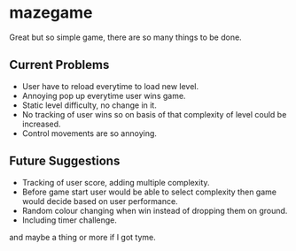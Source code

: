 # mazegame
Great but so simple game, there are so many things to be done.
## Current Problems
* User have to reload everytime to load new level.
* Annoying pop up everytime user wins game.
* Static level difficulty, no change in it.
* No tracking of user wins so on basis of that complexity of level could be increased.
* Control movements are so annoying.

## Future Suggestions
* Tracking of user score, adding multiple complexity.
* Before game start user would be able to select complexity then game would decide based on user performance.
* Random colour changing when win instead of dropping them on ground.
* Including timer challenge.

and maybe a thing or more if I got tyme. 
